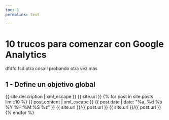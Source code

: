 ```yaml
---
toc: 1
permalink: test

---
```


# 10 trucos para comenzar con Google Analytics

dfdfd fsd otra cosa!! probando otra vez más

## 1 - Define un objetivo global


<channel>
    <title>{{ site.name | xml_escape }}</title>
    <description>{{ site.description | xml_escape }}</description>
    <link>{{ site.url }}</link>
    <atom:link href="{{ site.url }}/feed.xml" rel="self" type="application/rss+xml" />
    {% for post in site.posts limit:10 %}
      <item>
        <title>{{ post.title | xml_escape }}</title>
        <description>{{ post.content | xml_escape }}</description>
        <pubDate>{{ post.date | date: "%a, %d %b %Y %H:%M:%S %z" }}</pubDate>
        <link>{{ site.url }}/{{ post.url }}</link>
        <guid isPermaLink="true">{{ site.url }}/{{ post.url }}</guid>
      </item>
    {% endfor %}
  </channel>

<!--stackedit_data:
eyJoaXN0b3J5IjpbLTk4MDAwNjEzMywxNDA5NjI0Mzg2LDIxMz
k4MjUyMDMsNzQ3MDUyNDkzLC0xNzMwOTU2NzA2LC0xNzU0OTA3
NTgyLDE3MDI2OTgxMTUsMTcwMjY5ODExNSw4NDI0MTU3MzAsLT
E0NDQyNTExNTMsLTI3MjUyNjc1OSw3NTM0MDYwMTYsLTEwMjQ4
MDM2NDYsLTczOTk5MzQyNywtMjAyMDcxNTg2OV19
-->